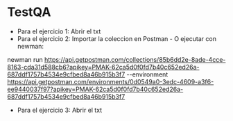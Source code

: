 # TestQA

- Para el ejercicio 1: Abrir el txt
- Para el ejercicio 2: Importar la coleccion en Postman - O ejecutar con newman: 

newman run https://api.getpostman.com/collections/85b6dd2e-8ade-4cce-8163-cda31d588cb6?apikey=PMAK-62ca5d0f0fd7b40c652ed26a-687ddf1757b4534e9cfbed8a46b915b3f7 --environment  https://api.getpostman.com/environments/0d0549a0-3edc-4609-a3f6-ee9440037f97?apikey=PMAK-62ca5d0f0fd7b40c652ed26a-687ddf1757b4534e9cfbed8a46b915b3f7

- Para el ejercicio 3: Abrir el txt
